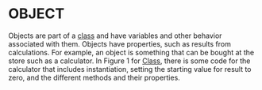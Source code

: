 # OBJECT

Objects are part of a [class](https://github.com/Shannon-NJIT/MiniProject1/blob/master/Class.md) and have variables and other behavior associated with them. Objects have properties, such as results from calculations. For example, an object is something that can be bought at the store such as a calculator. In Figure 1 for [Class](https://github.com/Shannon-NJIT/MiniProject1/blob/master/Class.md), there is some code for the calculator that includes instantiation, setting the starting value for result to zero, and the different methods and their properties.